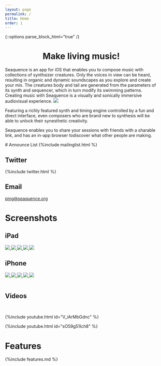 ```yaml
---
layout: page
permalink: /
title: Home
order: 1
---
```

{::options parse_block_html="true" /}

<h1 style="text-align:center">Make living music!</h1>

<section>
Seaquence is an app for iOS that enables you to compose music with collections of synthsizer creatures. Only the voices in view can be heard, resulting in organic and dynamic soundscapes as you explore and create your mix. The creatures body and tail are generated from the parameters of its synth and sequencer, which in turn modify its swimming patterns. Creating music with Seaquence is a visually and sonically immersive audiovisual experience.

<img src="{{site.baseurl}}/images/Seaquence-iPad12.9_2x_3up_thumb.png" />

Featuring a richly featured synth and timing engine controlled by a fun and direct interface, even composers who are brand new to synthesis will be able to unlock their synesthetic creativity.

Seaquence enables you to share your sessions with friends with a sharable link, and has an in-app browser todiscover what other people are making.
</section>

<section class="c_bg3">
# Announce List
{%include mailinglist.html %}

## Twitter
{%include twitter.html %}

## Email
<a href="mailto:ping@seaquence.org">ping@seaquence.org</a>
</section>


# Screenshots

## iPad

<div class="screenshot-50">
<a href="{{site.baseurl}}/images/screenshots/screenshot_iPad12.9_2x_00009.png">
<img src="{{site.baseurl}}/images/screenshots/screenshot_iPad12.9_2x_00009_thumb.png" />
</a>
<a href="{{site.baseurl}}/images/screenshots/screenshot_iPad12.9_2x_00029.png">
<img src="{{site.baseurl}}/images/screenshots/screenshot_iPad12.9_2x_00029_thumb.png" />
</a>
<a href="{{site.baseurl}}/images/screenshots/screenshot_iPad12.9_2x_00053.png">
<img src="{{site.baseurl}}/images/screenshots/screenshot_iPad12.9_2x_00053_thumb.png" />
</a>
<a href="{{site.baseurl}}/images/screenshots/screenshot_iPad12.9_2x_00066.png">
<img src="{{site.baseurl}}/images/screenshots/screenshot_iPad12.9_2x_00066_thumb.png" />
</a>
<a href="{{site.baseurl}}/images/screenshots/screenshot_iPad12.9_2x_00094.png">
<img src="{{site.baseurl}}/images/screenshots/screenshot_iPad12.9_2x_00094_thumb.png" />
</a>
</div>

<div class="clear"></div>


## iPhone

<div class="screenshot-33">
<a href="{{site.baseurl}}/images/screenshots/screenshot_iPhone6p_3x_00000.png">
<img src="{{site.baseurl}}/images/screenshots/screenshot_iPhone6p_3x_00000_thumb.png" />
</a>
<a href="{{site.baseurl}}/images/screenshots/screenshot_iPhone6p_3x_00002.png">
<img src="{{site.baseurl}}/images/screenshots/screenshot_iPhone6p_3x_00002_thumb.png" />
</a>
<a href="{{site.baseurl}}/images/screenshots/screenshot_iPhone6p_3x_00008.png">
<img src="{{site.baseurl}}/images/screenshots/screenshot_iPhone6p_3x_00008_thumb.png" />
</a>
<a href="{{site.baseurl}}/images/screenshots/screenshot_iPhone6p_3x_00048.png">
<img src="{{site.baseurl}}/images/screenshots/screenshot_iPhone6p_3x_00048_thumb.png" />
</a>
<a href="{{site.baseurl}}/images/screenshots/screenshot_iPhone6p_3x_00049.png">
<img src="{{site.baseurl}}/images/screenshots/screenshot_iPhone6p_3x_00049_thumb.png">
</a>
</div>

<br />


<section class="c_bg2">
<h1>Videos</h1>

<br />

{%include youtube.html id="V_iArMbGdnc" %}<br />

{%include youtube.html id="sO59g51Ich8" %}
</section>



# Features

{%include features.md %}
